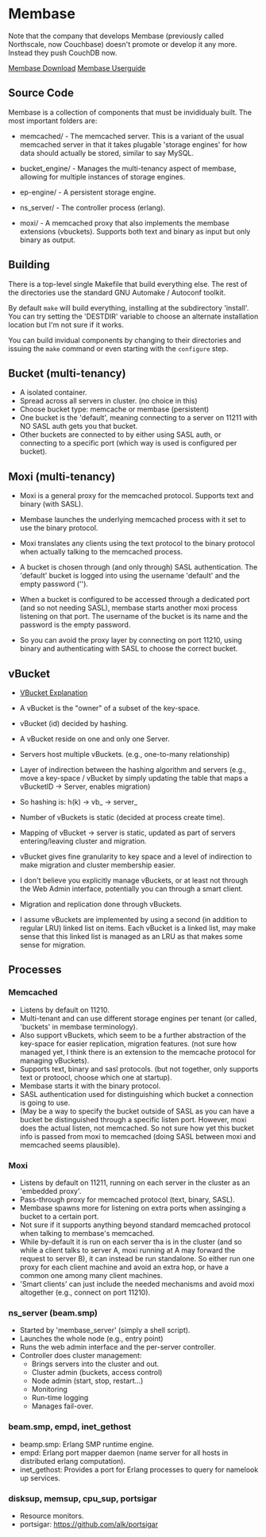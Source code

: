# Membase

Note that the company that develops Membase (previously called
Northscale, now Couchbase) doesn't promote or develop it any more.
Instead they push CouchDB now.

[Membase Download](http://www.couchbase.com/downloads-all#couchbase-server-1-7)
[Membase Userguide](http://www.couchbase.com/docs/membase-manual-1.7/)

## Source Code

Membase is a collection of components that must be invididualy built.
The most important folders are:

* memcached/ - The memcached server. This is a variant of the usual
  memcached server in that it takes plugable 'storage engines' for how
  data should actually be stored, similar to say MySQL.

* bucket_engine/ - Manages the multi-tenancy aspect of membase,
  allowing for multiple instances of storage engines.

* ep-engine/ - A persistent storage engine.

* ns_server/ - The controller process (erlang).

* moxi/ - A memcached proxy that also implements the membase
  extensions (vbuckets). Supports both text and binary as input but
  only binary as output.

## Building

There is a top-level single Makefile that build everything else. The
rest of the directories use the standard GNU Automake / Autoconf
toolkit.

By default `make` will build everything, installing at the
subdirectory 'install'. You can try setting the 'DESTDIR' variable to
choose an alternate installation location but I'm not sure if it
works.

You can build invidual components by changing to their directories and
issuing the `make` command or even starting with the `configure` step.

## Bucket (multi-tenancy)

* A isolated container.
* Spread across all servers in cluster. (no choice in this)
* Choose bucket type: memcache or membase (persistent)
* One bucket is the 'default', meaning connecting to a server on 11211
  with NO SASL auth gets you that bucket.
* Other buckets are connected to by either using SASL auth, or
  connecting to a specific port (which way is used is configured per
  bucket).

## Moxi (multi-tenancy)

* Moxi is a general proxy for the memcached protocol. Supports text
  and binary (with SASL).
* Membase launches the underlying memcached process with it set to use
  the binary protocol.
* Moxi translates any clients using the text protocol to the binary
  protocol when actually talking to the memcached process.
* A bucket is chosen through (and only through) SASL authentication.
  The 'default' bucket is logged into using the username 'default' and
  the empty password ('').
* When a bucket is configured to be accessed through a dedicated port
  (and so not needing SASL), membase starts another moxi process
  listening on that port. The username of the bucket is its name and
  the password is the empty password.

* So you can avoid the proxy layer by connecting on port 11210, using
  binary and authenticating with SASL to choose the correct bucket.

## vBucket

* [VBucket Explanation](http://blog.couchbase.com/scaling-memcached-vbuckets)

* A vBucket is the "owner" of a subset of the key-space.
* vBucket (id) decided by hashing.
* A vBucket reside on one and only one Server.
* Servers host multiple vBuckets. (e.g., one-to-many relationship)
* Layer of indirection between the hashing algorithm and servers
  (e.g., move a key-space / vBucket by simply updating the table that
  maps a vBucketID -> Server, enables migration)
* So hashing is: h(k) -> vb\_<id> -> server\_<id>
* Number of vBuckets is static (decided at process create time).
* Mapping of vBucket -> server is static, updated as part of servers
  entering/leaving cluster and migration.
* vBucket gives fine granularity to key space and a level of
  indirection to make migration and cluster membership easier.

* I don't believe you explicitly manage vBuckets, or at least not
  through the Web Admin interface, potentially you can through a smart
  client.

* Migration and replication done through vBuckets.

* I assume vBuckets are implemented by using a second (in addition to
  regular LRU) linked list on items. Each vBucket is a linked list,
  may make sense that this linked list is managed as an LRU as that
  makes some sense for migration.

## Processes

### Memcached

* Listens by default on 11210.
* Multi-tenant and can use different storage engines per tenant (or
  called, 'buckets' in membase terminology).
* Also support vBuckets, which seem to be a further abstraction of the
  key-space for easier replication, migration features. (not sure how
  managed yet, I think there is an extension to the memcache protocol
  for managing vBuckets).
* Supports text, binary and sasl protocols. (but not together, only
  supports text or protoocl, choose which one at startup).
* Membase starts it with the binary protocol.
* SASL authentication used for distinguishing which bucket a
  connection is going to use.
* (May be a way to specify the bucket outside of SASL as you can have
  a bucket be distinguished through a specific listen port. However,
  moxi does the actual listen, not memcached. So not sure how yet this
  bucket info is passed from moxi to memcached (doing SASL between
  moxi and memcached seems plausible).

### Moxi

* Listens by default on 11211, running on each server in the cluster
  as an 'embedded proxy'.
* Pass-through proxy for memcached protocol (text, binary, SASL).
* Membase spawns more for listening on extra ports when assinging a
  bucket to a certain port.
* Not sure if it supports anything beyond standard memcached protocol
  when talking to membase's memcached.
* While by-default it is run on each server tha is in the cluster (and
  so while a client talks to server A, moxi running at A may forward
  the request to server B), it can instead be run standalone. So
  either run one proxy for each client machine and avoid an extra hop,
  or have a common one among many client machines.
* 'Smart clients' can just include the needed mechanisms and avoid
  moxi altogether (e.g., connect on port 11210).

### ns\_server (beam.smp)

* Started by 'membase_server' (simply a shell script).
* Launches the whole node (e.g., entry point)
* Runs the web admin interface and the per-server controller.
* Controller does cluster management:
  * Brings servers into the cluster and out.
  * Cluster admin (buckets, access control)
  * Node admin (start, stop, restart...)
  * Monitoring
  * Run-time logging
  * Manages fail-over.

### beam.smp, empd, inet\_gethost

* beamp.smp: Erlang SMP runtime engine.
* empd: Erlang port mapper daemon (name server for all hosts in
  distributed erlang computation).
* inet\_gethost: Provides a port for Erlang processes to query for
  namelook up services.

### disksup, memsup, cpu\_sup, portsigar

* Resource monitors.
* portsigar: https://github.com/alk/portsigar

